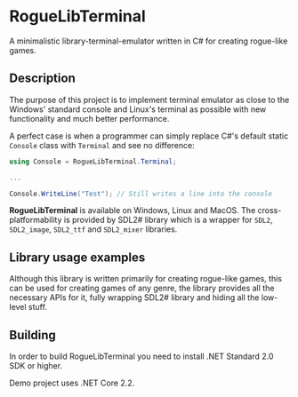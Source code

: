# RogueLibTerminal

A minimalistic library-terminal-emulator written in C# for creating rogue-like games.

## Description

The purpose of this project is to implement terminal emulator as close to the Windows' standard console and Linux's terminal as possible with new functionality and much better performance.

A perfect case is when a programmer can simply replace C#'s default static `Console` class with `Terminal` and see no difference:

```csharp
using Console = RogueLibTerminal.Terminal;

...

Console.WriteLine("Test"); // Still writes a line into the console
```

**RogueLibTerminal** is available on Windows, Linux and MacOS. The cross-platformability is provided by SDL2# library which is a wrapper for `SDL2`, `SDL2_image`, `SDL2_ttf` and `SDL2_mixer` libraries.

## Library usage examples

Although this library is written primarily for creating rogue-like games, this can be used for creating games of any genre, the library provides all the necessary APIs for it, fully wrapping SDL2# library and hiding all the low-level stuff.

## Building

In order to build RogueLibTerminal you need to install .NET Standard 2.0 SDK or higher.

Demo project uses .NET Core 2.2.

